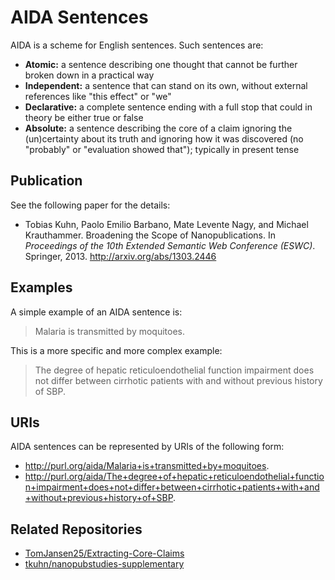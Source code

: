 AIDA Sentences
==============

AIDA is a scheme for English sentences. Such sentences are:

- **Atomic:** a sentence describing one thought that cannot be further broken
  down in a practical way
- **Independent:** a sentence that can stand on its own, without external
  references like "this effect" or "we"
- **Declarative:** a complete sentence ending with a full stop that could in
  theory be either true or false
- **Absolute:** a sentence describing the core of a claim ignoring the
  (un)certainty about its truth and ignoring how it was discovered (no
  "probably" or "evaluation showed that"); typically in present tense


Publication
-----------

See the following paper for the details:

- Tobias Kuhn, Paolo Emilio Barbano, Mate Levente Nagy, and Michael Krauthammer.
  Broadening the Scope of Nanopublications. In _Proceedings of the 10th Extended
  Semantic Web Conference (ESWC)_. Springer, 2013.
  http://arxiv.org/abs/1303.2446


Examples
--------

A simple example of an AIDA sentence is:

> Malaria is transmitted by moquitoes.

This is a more specific and more complex example:

> The degree of hepatic reticuloendothelial function impairment does not differ
> between cirrhotic patients with and without previous history of SBP.


URIs
----

AIDA sentences can be represented by URIs of the following form:

- http://purl.org/aida/Malaria+is+transmitted+by+moquitoes.
- http://purl.org/aida/The+degree+of+hepatic+reticuloendothelial+function+impairment+does+not+differ+between+cirrhotic+patients+with+and+without+previous+history+of+SBP.


Related Repositories
--------------------

- [TomJansen25/Extracting-Core-Claims](https://github.com/TomJansen25/Extracting-Core-Claims)
- [tkuhn/nanopubstudies-supplementary](https://github.com/tkuhn/nanopubstudies-supplementary)

